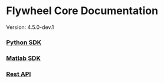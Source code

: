 # Flywheel Core Documentation
Version: 4.5.0-dev.1

### [Python SDK](python/)

### [Matlab SDK](matlab/)

### [Rest API](swagger/index.html)

